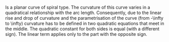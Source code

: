 Is a planar curve of spiral type. The curvature of this curve varies in a quadratical relationship with the arc length. Consequently, due to the linear rise and drop of curvature and the parametrisation of the curve (from -\infty to \infty) curvature has to be defined in two quadratic equations that meet in the middle. The quadratic constant for both sides is equal (with a different sign). The linear term applies only to the part with the opposite sign.
